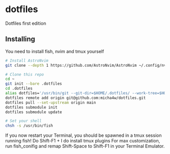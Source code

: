 # dotfiles
Dotfiles first edition

## Installing
You need to install fish, nvim and tmux yourself

```sh
# Install AstroNvim
git clone --depth 1 https://github.com/AstroNvim/AstroNvim ~/.config/nvim

# Clone this repo
cd ~
git init --bare .dotfiles
cd .dotfiles
alias dotfiles='/usr/bin/git --git-dir=$HOME/.dotfiles/ --work-tree=$HOME'
dotfiles remote add origin git@github.com:micha4w/dotfiles.git
dotfiles pull --set-upstream origin main
dotfiles submodule init
dotfiles submodule update

# Set your shell
chsh -s /usr/bin/fish
```

If you now restart your Terminal, you should be spawned in a tmux session running fish! Do Shift-F1 + I do install tmux plugins
For max customization, run fish_conifig and remap Shift-Space to Shift-F1 in your Terminal Emulator.
